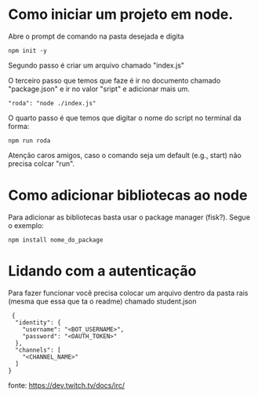# Como iniciar um projeto em node.

Abre o prompt de comando na pasta desejada e digita
```
npm init -y
```

Segundo passo é criar um arquivo chamado "index.js"

O terceiro passo que temos que faze é ir no documento chamado "package.json" e ir no valor "sript" e adicionar mais um.
```
"roda": "node ./index.js"
```


O quarto passo é que temos que digitar o nome do script no terminal da forma:

```
npm run roda
```

Atenção caros amigos, caso o comando seja um default (e.g., start) não precisa colcar "run".


# Como adicionar bibliotecas ao node

Para adicionar as bibliotecas basta usar o package manager (fisk?). Segue o exemplo:

```
npm install nome_do_package
```


# Lidando com a autenticação
Para fazer funcionar você precisa colocar um arquivo dentro da pasta rais (mesma que essa que ta o readme) chamado student.json
```
 {
  "identity": {
    "username": "<BOT_USERNAME>",
    "password": "<OAUTH_TOKEN>"
  },
  "channels": [
    "<CHANNEL_NAME>"
  ]
}
```
fonte: https://dev.twitch.tv/docs/irc/